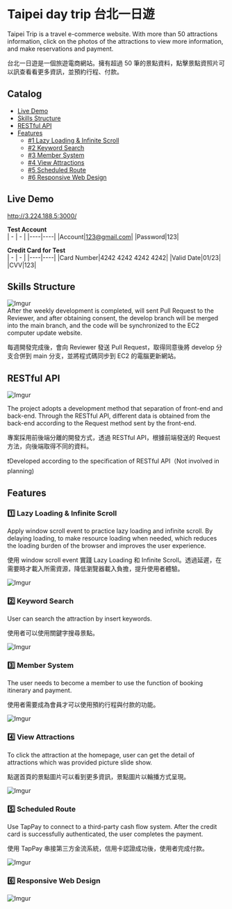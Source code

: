 # Taipei day trip 台北一日遊

Taipei Trip is a travel e-commerce website. With more than 50 attractions information, click on the photos of the attractions to view more information, and make reservations and payment.

台北一日遊是一個旅遊電商網站。擁有超過 50 筆的景點資料，點擊景點資照片可以訊查看看更多資訊，並預約行程、付款。

## Catalog

- [Live Demo](#live-demo)
- [Skills Structure](#skills-structure)
- [RESTful API](#restful-api)
- [Features](#features)
  - [#1 Lazy Loading & Infinite Scroll](#one-lazy-loading--infinite-scroll)
  - [#2 Keyword Search](#two-keyword-search)
  - [#3 Member System](#three-member-system)
  - [#4 View Attractions](#four-view-attractions)
  - [#5 Scheduled Route](#five-schduled-route)
  - [#6 Responsive Web Design](#six-responsive-web-design)

## Live Demo

http://3.224.188.5:3000/

**Test Account**</br>
| - | - |
|----|----|
|Account|123@gmail.com|
|Password|123|

**Credit Card for Test**</br>
| - | - |
|----|----|
|Card Number|4242 4242 4242 4242|
|Valid Date|01/23|
|CVV|123|

## Skills Structure

![Imgur](https://i.imgur.com/uVvQFKf.png)</br>
After the weekly development is completed, will sent Pull Request to the Reviewer, and after obtaining consent, the develop branch will be merged into the main branch, and the code will be synchronized to the EC2 computer update website.</br>

每週開發完成後，會向 Reviewer 發送 Pull Request，取得同意後將 develop 分支合併到 main 分支，並將程式碼同步到 EC2 的電腦更新網站。

## RESTful API

![Imgur](https://i.imgur.com/o7TuGxY.png)

The project adopts a development method that separation of front-end and back-end. Through the RESTful API, different data is obtained from the back-end according to the Request method sent by the front-end.

專案採用前後端分離的開發方式，透過 RESTful API，根據前端發送的 Request 方法，向後端取得不同的資料。

:exclamation:Developed according to the specification of RESTful API（Not involved in planning)

## Features

### :one: **Lazy Loading & Infinite Scroll**

Apply window scroll event to practice lazy loading and infinite scroll. By delaying loading, to make resource loading when needed, which reduces the loading burden of the browser and improves the user experience.

使用 window scroll event 實踐 Lazy Loading 和 Infinite Scroll。透過延遲，在需要時才載入所需資源，降低瀏覽器載入負擔，提升使用者體驗。

![Imgur](https://i.imgur.com/sw1iJvL.gif)

### :two: **Keyword Search**

User can search the attraction by insert keywords.

使用者可以使用關鍵字搜尋景點。

![Imgur](https://i.imgur.com/0N3MNjt.gif)

### :three: **Member System**

The user needs to become a member to use the function of booking itinerary and payment.

使用者需要成為會員才可以使用預約行程與付款的功能。

![Imgur](https://i.imgur.com/RXL4dc3.gif)

### :four: **View Attractions**

To click the attraction at the homepage, user can get the detail of attractions which was provided picture slide show.

點選首頁的景點圖片可以看到更多資訊，景點圖片以輪播方式呈現。

![Imgur](https://i.imgur.com/RJklZ40.gif)

### :five: **Scheduled Route**

Use TapPay to connect to a third-party cash flow system. After the credit card is successfully authenticated, the user completes the payment.

使用 TapPay 串接第三方金流系統，信用卡認證成功後，使用者完成付款。

![Imgur](https://i.imgur.com/XcvRztO.gif)

### :six: Responsive Web Design

![Imgur](https://i.imgur.com/vLACTRT.gif)
